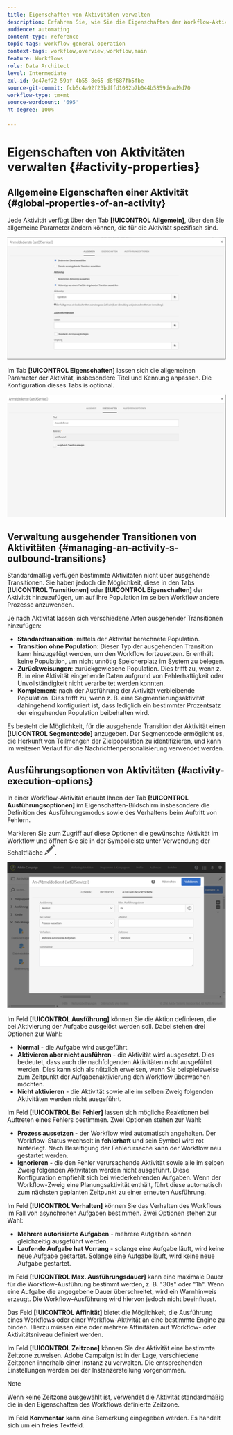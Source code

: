 ```yaml
---
title: Eigenschaften von Aktivitäten verwalten
description: Erfahren Sie, wie Sie die Eigenschaften der Workflow-Aktivitäten verwalten.
audience: automating
content-type: reference
topic-tags: workflow-general-operation
context-tags: workflow,overview;workflow,main
feature: Workflows
role: Data Architect
level: Intermediate
exl-id: 9c47ef72-59af-4b55-8e65-d8f687fb5fbe
source-git-commit: fcb5c4a92f23bdffd1082b7b044b5859dead9d70
workflow-type: tm+mt
source-wordcount: '695'
ht-degree: 100%

---
```


# Eigenschaften von Aktivitäten verwalten {#activity-properties}

## Allgemeine Eigenschaften einer Aktivität {#global-properties-of-an-activity}

Jede Aktivität verfügt über den Tab **[!UICONTROL Allgemein]**, über den Sie allgemeine Parameter ändern können, die für die Aktivität spezifisch sind.

![](assets/activity-properties.png)

Im Tab **[!UICONTROL Eigenschaften]** lassen sich die allgemeinen Parameter der Aktivität, insbesondere Titel und Kennung anpassen. Die Konfiguration dieses Tabs is optional.

![](assets/activity-properties2.png)

## Verwaltung ausgehender Transitionen von Aktivitäten          {#managing-an-activity-s-outbound-transitions}

Standardmäßig verfügen bestimmte Aktivitäten nicht über ausgehende Transitionen. Sie haben jedoch die Möglichkeit, diese in den Tabs **[!UICONTROL Transitionen]** oder **[!UICONTROL Eigenschaften]** der Aktivität hinzuzufügen, um auf Ihre Population im selben Workflow andere Prozesse anzuwenden.

Je nach Aktivität lassen sich verschiedene Arten ausgehender Transitionen hinzufügen:

* **Standardtransition**: mittels der Aktivität berechnete Population.
* **Transition ohne Population**: Dieser Typ der ausgehenden Transition kann hinzugefügt werden, um den Workflow fortzusetzen. Er enthält keine Population, um nicht unnötig Speicherplatz im System zu belegen.
* **Zurückweisungen**: zurückgewiesene Population. Dies trifft zu, wenn z. B. in eine Aktivität eingehende Daten aufgrund von Fehlerhaftigkeit oder Unvollständigkeit nicht verarbeitet werden konnten.
* **Komplement**: nach der Ausführung der Aktivität verbleibende Population. Dies trifft zu, wenn z. B. eine Segmentierungsaktivität dahingehend konfiguriert ist, dass lediglich ein bestimmter Prozentsatz der eingehenden Population beibehalten wird.

Es besteht die Möglichkeit, für die ausgehende Transition der Aktivität einen **[!UICONTROL Segmentcode]** anzugeben. Der Segmentcode ermöglicht es, die Herkunft von Teilmengen der Zielpopulation zu identifizieren, und kann im weiteren Verlauf für die Nachrichtenpersonalisierung verwendet werden.

## Ausführungsoptionen von Aktivitäten          {#activity-execution-options}

In einer Workflow-Aktivität erlaubt Ihnen der Tab **[!UICONTROL Ausführungsoptionen]** im Eigenschaften-Bildschirm insbesondere die Definition des Ausführungsmodus sowie des Verhaltens beim Auftritt von Fehlern.

Markieren Sie zum Zugriff auf diese Optionen die gewünschte Aktivität im Workflow und öffnen Sie sie in der Symbolleiste unter Verwendung der Schaltfläche ![](assets/edit_darkgrey-24px.png).

![](assets/wkf_advanced_parameters.png)

Im Feld **[!UICONTROL Ausführung]** können Sie die Aktion definieren, die bei Aktivierung der Aufgabe ausgelöst werden soll. Dabei stehen drei Optionen zur Wahl:

* **Normal** - die Aufgabe wird ausgeführt.
* **Aktivieren aber nicht ausführen** - die Aktivität wird ausgesetzt. Dies bedeutet, dass auch die nachfolgenden Aktivitäten nicht ausgeführt werden. Dies kann sich als nützlich erweisen, wenn Sie beispielsweise zum Zeitpunkt der Aufgabenaktivierung den Workflow überwachen möchten.
* **Nicht aktivieren** - die Aktivität sowie alle im selben Zweig folgenden Aktivitäten werden nicht ausgeführt.

Im Feld **[!UICONTROL Bei Fehler]** lassen sich mögliche Reaktionen bei Auftreten eines Fehlers bestimmen. Zwei Optionen stehen zur Wahl:

* **Prozess aussetzen** - der Workflow wird automatisch angehalten. Der Workflow-Status wechselt in **fehlerhaft** und sein Symbol wird rot hinterlegt. Nach Beseitigung der Fehlerursache kann der Workflow neu gestartet werden.
* **Ignorieren** - die den Fehler verursachende Aktivität sowie alle im selben Zweig folgenden Aktivitäten werden nicht ausgeführt. Diese Konfiguration empfiehlt sich bei wiederkehrenden Aufgaben. Wenn der Workflow-Zweig eine Planungsaktivität enthält, führt diese automatisch zum nächsten geplanten Zeitpunkt zu einer erneuten Ausführung.

Im Feld **[!UICONTROL Verhalten]** können Sie das Verhalten des Workflows im Fall von asynchronen Aufgaben bestimmen. Zwei Optionen stehen zur Wahl:

* **Mehrere autorisierte Aufgaben** - mehrere Aufgaben können gleichzeitig ausgeführt werden.
* **Laufende Aufgabe hat Vorrang** - solange eine Aufgabe läuft, wird keine neue Aufgabe gestartet. Solange eine Aufgabe läuft, wird keine neue Aufgabe gestartet.

Im Feld **[!UICONTROL Max. Ausführungsdauer]** kann eine maximale Dauer für die Workflow-Ausführung bestimmt werden, z. B. &quot;30s&quot; oder &quot;1h&quot;. Wenn eine Aufgabe die angegebene Dauer überschreitet, wird ein Warnhinweis erzeugt. Die Workflow-Ausführung wird hiervon jedoch nicht beeinflusst.

Das Feld **[!UICONTROL Affinität]** bietet die Möglichkeit, die Ausführung eines Workflows oder einer Workflow-Aktivität an eine bestimmte Engine zu binden. Hierzu müssen eine oder mehrere Affinitäten auf Workflow- oder Aktivitätsniveau definiert werden.

Im Feld **[!UICONTROL Zeitzone]** können Sie der Aktivität eine bestimmte Zeitzone zuweisen. Adobe Campaign ist in der Lage, verschiedene Zeitzonen innerhalb einer Instanz zu verwalten. Die entsprechenden Einstellungen werden bei der Instanzerstellung vorgenommen.

>[!NOTE]
>
>Wenn keine Zeitzone ausgewählt ist, verwendet die Aktivität standardmäßig die in den Eigenschaften des Workflows definierte Zeitzone.

Im Feld **Kommentar** kann eine Bemerkung eingegeben werden. Es handelt sich um ein freies Textfeld.
